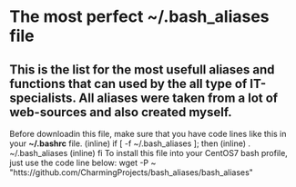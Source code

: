 # The most perfect ~/.bash_aliases file
  This is the list for the most usefull aliases and functions that can used by the all type of IT-specialists.
  All aliases were taken from a lot of web-sources and also created myself.
  -
  Before downloadin this file, make sure that you have code lines like this in your **~/.bashrc** file.
  (inline) if [ -f ~/.bash_aliases ]; then
  (inline)     . ~/.bash_aliases
  (inline) fi
  To install this file into your CentOS7 bash profile, just use the code line below:
  wget -P ~ "htts://github.com/CharmingProjects/bash_aliases/bash_aliases" 

